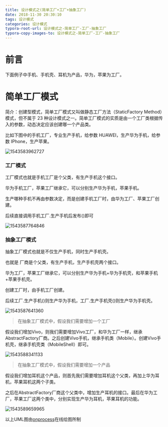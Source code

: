 ```yaml
---
title: 设计模式之(简单工厂+工厂+抽象工厂)
date: 2018-11-30 20:30:10
tags: 设计模式
categories: 设计模式
typora-root-url: 设计模式之-简单工厂-工厂-抽象工厂
typora-copy-images-to: 设计模式之-简单工厂-工厂-抽象工厂
---
```


# 前言

下面例子中手机、手机壳、耳机为产品，华为，苹果为工厂。

# 简单工厂模式

简介：创建型模式，简单工厂模式又叫做静态工厂方法（StaticFactory Method）模式，但不属于 23 种设计模式之一。简单工厂模式的实质是由一个工厂类根据传入的参数，动态决定应该创建哪一个产品类。

比如下图中的手机工厂，专业生产手机，给参数 HUAWEI，生产华为手机，给参数 IPhone，生产苹果。

![1543583962727](/1543583962727.png)

### 工厂模式

工厂模式也就是手机工厂是个父类，有生产手机这个接口。

华为手机工厂，苹果工厂继承它，可以分别生产华为手机，苹果手机。

生产哪种手机不再由参数决定，而是创建手机工厂时，由华为工厂、苹果工厂创建。

后续直接调用手机工厂.生产手机后发布()即可

![1543587764846](/1543587764846.png)



### 抽象工厂模式

抽象工厂模式也就是不仅生产手机，同时生产手机壳。

也就是 厂商是个父类，有生产手机，生产手机壳两个接口。

华为工厂，苹果工厂继承它，可以分别生产华为手机+华为手机壳，和苹果手机+苹果手机壳。

创建工厂时，由手机工厂创建。

后续工厂.生产手机()则生产华为手机，工厂.生产手机壳()则生产华为手机壳。

![1543587641360](/1543587641360.png)

> 在抽象工厂模式中，假设我们需要增加一个工厂

假设我们增加Vivo，则我们需要增加Vivo工厂，和华为工厂一样，继承 AbstractFactory厂商。之后创建Vivo手机，继承手机类（Mobile）。创建Vivo手机壳，继承手机壳类（MobileShell）即可。

![1543588341133](/1543588341133.png)

> 在抽象工厂模式中，假设我们需要增加一个产品

假设我们增加耳机这个产品，则首先我们需要增加耳机这个父类，再加上华为耳机，苹果耳机这两个子类。

之后在AbstractFactory厂商这个父类中，增加生产耳机的接口。最后在华为工厂，苹果工厂这两个类中，分别实现生产华为耳机，苹果耳机的功能。

![1543589659965](/1543589659965.png)

以上UML图由[onprocess](https://www.processon.com)在线绘图所制


